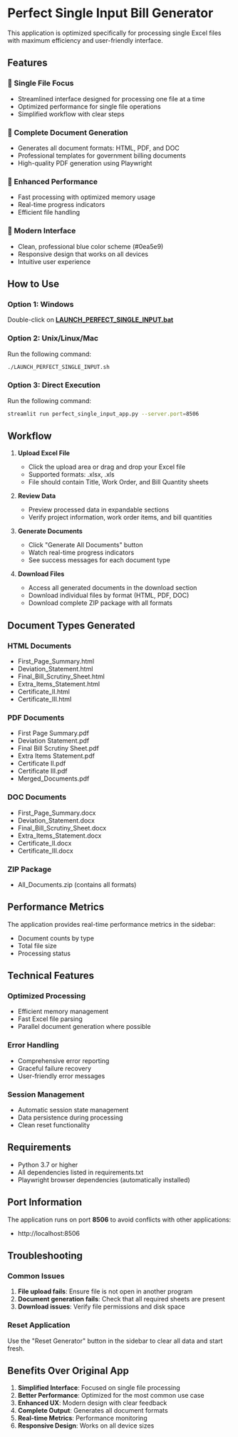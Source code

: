 # Perfect Single Input Bill Generator

This application is optimized specifically for processing single Excel files with maximum efficiency and user-friendly interface.

## Features

### 🎯 Single File Focus
- Streamlined interface designed for processing one file at a time
- Optimized performance for single file operations
- Simplified workflow with clear steps

### 📄 Complete Document Generation
- Generates all document formats: HTML, PDF, and DOC
- Professional templates for government billing documents
- High-quality PDF generation using Playwright

### 🚀 Enhanced Performance
- Fast processing with optimized memory usage
- Real-time progress indicators
- Efficient file handling

### 🎨 Modern Interface
- Clean, professional blue color scheme (#0ea5e9)
- Responsive design that works on all devices
- Intuitive user experience

## How to Use

### Option 1: Windows
Double-click on **[LAUNCH_PERFECT_SINGLE_INPUT.bat](file:///c:/Users/Rajkumar/BillGeneratorV01/LAUNCH_PERFECT_SINGLE_INPUT.bat)**

### Option 2: Unix/Linux/Mac
Run the following command:
```bash
./LAUNCH_PERFECT_SINGLE_INPUT.sh
```

### Option 3: Direct Execution
Run the following command:
```bash
streamlit run perfect_single_input_app.py --server.port=8506
```

## Workflow

1. **Upload Excel File**
   - Click the upload area or drag and drop your Excel file
   - Supported formats: .xlsx, .xls
   - File should contain Title, Work Order, and Bill Quantity sheets

2. **Review Data**
   - Preview processed data in expandable sections
   - Verify project information, work order items, and bill quantities

3. **Generate Documents**
   - Click "Generate All Documents" button
   - Watch real-time progress indicators
   - See success messages for each document type

4. **Download Files**
   - Access all generated documents in the download section
   - Download individual files by format (HTML, PDF, DOC)
   - Download complete ZIP package with all formats

## Document Types Generated

### HTML Documents
- First_Page_Summary.html
- Deviation_Statement.html
- Final_Bill_Scrutiny_Sheet.html
- Extra_Items_Statement.html
- Certificate_II.html
- Certificate_III.html

### PDF Documents
- First Page Summary.pdf
- Deviation Statement.pdf
- Final Bill Scrutiny Sheet.pdf
- Extra Items Statement.pdf
- Certificate II.pdf
- Certificate III.pdf
- Merged_Documents.pdf

### DOC Documents
- First_Page_Summary.docx
- Deviation_Statement.docx
- Final_Bill_Scrutiny_Sheet.docx
- Extra_Items_Statement.docx
- Certificate_II.docx
- Certificate_III.docx

### ZIP Package
- All_Documents.zip (contains all formats)

## Performance Metrics

The application provides real-time performance metrics in the sidebar:
- Document counts by type
- Total file size
- Processing status

## Technical Features

### Optimized Processing
- Efficient memory management
- Fast Excel file parsing
- Parallel document generation where possible

### Error Handling
- Comprehensive error reporting
- Graceful failure recovery
- User-friendly error messages

### Session Management
- Automatic session state management
- Data persistence during processing
- Clean reset functionality

## Requirements

- Python 3.7 or higher
- All dependencies listed in requirements.txt
- Playwright browser dependencies (automatically installed)

## Port Information

The application runs on port **8506** to avoid conflicts with other applications:
- http://localhost:8506

## Troubleshooting

### Common Issues
1. **File upload fails**: Ensure file is not open in another program
2. **Document generation fails**: Check that all required sheets are present
3. **Download issues**: Verify file permissions and disk space

### Reset Application
Use the "Reset Generator" button in the sidebar to clear all data and start fresh.

## Benefits Over Original App

1. **Simplified Interface**: Focused on single file processing
2. **Better Performance**: Optimized for the most common use case
3. **Enhanced UX**: Modern design with clear feedback
4. **Complete Output**: Generates all document formats
5. **Real-time Metrics**: Performance monitoring
6. **Responsive Design**: Works on all device sizes